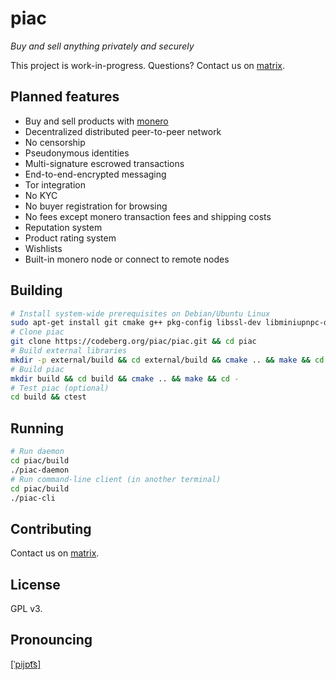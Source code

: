 # piac 

_Buy and sell anything privately and securely_

This project is work-in-progress. Questions? Contact us on
[matrix](https://matrix.to/#/@jbakosi:matrix.org).

## Planned features

* Buy and sell products with [monero](https://getmonero.org)
* Decentralized distributed peer-to-peer network
* No censorship
* Pseudonymous identities
* Multi-signature escrowed transactions
* End-to-end-encrypted messaging
* Tor integration
* No KYC
* No buyer registration for browsing
* No fees except monero transaction fees and shipping costs
* Reputation system
* Product rating system
* Wishlists
* Built-in monero node or connect to remote nodes


## Building

```sh
# Install system-wide prerequisites on Debian/Ubuntu Linux
sudo apt-get install git cmake g++ pkg-config libssl-dev libminiupnpc-dev libboost-chrono-dev libboost-date-time-dev libboost-filesystem-dev libboost-locale-dev libboost-program-options-dev libboost-regex-dev libboost-serialization-dev libboost-system-dev libboost-thread-dev libzmq3-dev libhidapi-dev libprotobuf-dev libusb-dev libxapian-dev libeasyloggingpp-dev rapidjson-dev
# Clone piac
git clone https://codeberg.org/piac/piac.git && cd piac
# Build external libraries
mkdir -p external/build && cd external/build && cmake .. && make && cd -
# Build piac
mkdir build && cd build && cmake .. && make && cd -
# Test piac (optional)
cd build && ctest
```

## Running
```sh
# Run daemon
cd piac/build
./piac-daemon
# Run command-line client (in another terminal)
cd piac/build
./piac-cli
```

## Contributing

Contact us on [matrix](https://matrix.to/#/@jbakosi:matrix.org).

## License

GPL v3.

## Pronouncing
[[ˈpijɒt͡s]](https://en.wiktionary.org/wiki/piac)
